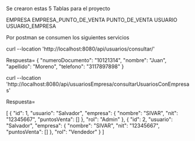 Se crearon estas 5 Tablas para el proyecto

EMPRESA 
EMPRESA_PUNTO_DE_VENTA
PUNTO_DE_VENTA
USUARIO
USUARIO_EMPRESA

Por postman se consumen los siguientes servicios

curl --location 'http://localhost:8080/api/usuarios/consultar/'

Respuesta= 
{
    "numeroDocumento": "10121314",
    "nombre": "Juan",
    "apellido": "Moreno",
    "telefono": "3117897898"
}

curl --location 'http://localhost:8080/api/usuariosEmpresa/consultarUsuariosConEmpresas'

Respuesta= 

[
    {
        "id": 1,
        "usuario": "Salvador",
        "empresa": {
            "nombre": "SIVAR",
            "nit": "12345667",
            "puntosVenta": []
        },
        "rol": "Admin"
    },
    {
        "id": 2,
        "usuario": "Salvador",
        "empresa": {
            "nombre": "SIVAR",
            "nit": "12345667",
            "puntosVenta": []
        },
        "rol": "Vendedor"
    }
]
